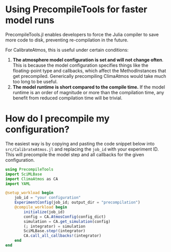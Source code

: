 # Using PrecompileTools for faster model runs

PrecompileTools.jl enables developers to force the Julia compiler to save more code to disk, preventing re-compilation in the future.

For CalibrateAtmos, this is useful under certain conditions:
1. **The atmosphere model configuration is set and will not change often**. This is because the model configuration specifies things like the floating-point type and callbacks, which affect the MethodInstances that get precompiled. Generically precompiling ClimaAtmos would take much too long to be useful.
2. **The model runtime is short compared to the compile time.** If the model runtime is an order of magnitude or more than the compilation time, any benefit from reduced compilation time will be trivial.

# How do I precompile my configuration?
The easiest way is by copying and pasting the code snippet below into `src/CalibrateAtmos.jl` and replacing the `job_id` with your experiment ID.
This will precompile the model step and all callbacks for the given configuration.
```julia
using PrecompileTools
import SciMLBase
import ClimaAtmos as CA
import YAML

@setup_workload begin
    job_id = "your configuration"
    ExperimentConfig(job_id; output_dir = "precompilation")
    @compile_workload begin
        initialize(job_id)
        config = CA.AtmosConfig(config_dict)
        simulation = CA.get_simulation(config)
        (; integrator) = simulation
        SciMLBase.step!(integrator)
        CA.call_all_callbacks!(integrator)
    end
end
```

